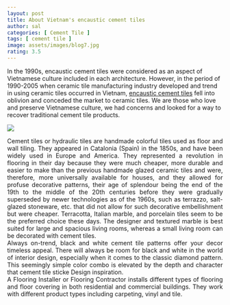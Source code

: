 ```yaml
---
layout: post
title: About Vietnam's encaustic cement tiles
author: sal
categories: [ Cement Tile ]
tags: [ cement tile ]
image: assets/images/blog7.jpg
rating: 3.5
---
```


In the 1990s, encaustic cement tiles were considered as an aspect of Vietnamese culture included in each architecture. However, in the period of 1990-2005 when ceramic tile manufacturing industry developed and trend in using ceramic tiles occurred in Vietnam, [encaustic cement tiles](nguyensoncavn.com) fell into oblivion and conceded the market to ceramic tiles. We are those who love and preserve Vietnamese culture, we had concerns and looked for a way to recover traditional cement tile products.

![](https://nguyensoncavn.com/wp-content/uploads/the-tiles-blog-1180.jpg.webp)

<div style="text-align: justify">Cement tiles or hydraulic tiles are handmade colorful tiles used as floor and wall tiling. They appeared in Catalonia (Spain) in the 1850s, and have been widely used in Europe and America. They represented a revolution in flooring in their day because they were much cheaper, more durable and easier to make than the previous handmade glazed ceramic tiles and were, therefore, more universally available for houses, and they allowed for profuse decorative patterns, their age of splendour being the end of the 19th to the middle of the 20th centuries before they were gradually superseded by newer technologies as of the 1960s, such as terrazzo, salt-glazed stoneware, etc. that did not allow for such decorative embellishment but were cheaper.
Terracotta, Italian marble, and porcelain tiles seem to be the preferred choice these days. The designer and textured marble is best suited for large and spacious living rooms, whereas a small living room can be decorated with cement tiles.</div>

<div style="text-align: justify">Always on-trend, black and white cement tile patterns offer your decor timeless appeal. There will always be room for black and white in the world of interior design, especially when it comes to the classic diamond pattern. This seemingly simple color combo is elevated by the depth and character that cement tile sticke Design inspiration.</div>

<div style="text-align: justify">A Flooring Installer or Flooring Contractor installs different types of flooring and floor covering in both residential and commercial buildings. They work with different product types including carpeting, vinyl and tile.</div>
